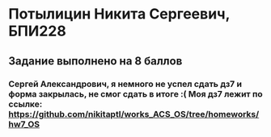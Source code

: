 # Потылицин Никита Сергеевич, БПИ228
## Задание выполнено на 8 баллов
### Сергей Александрович, я немного не успел сдать дз7 и форма закрылась, не смог сдать в итоге :( Моя дз7 лежит по ссылке: https://github.com/nikitaptl/works_ACS_OS/tree/homeworks/hw7_OS
